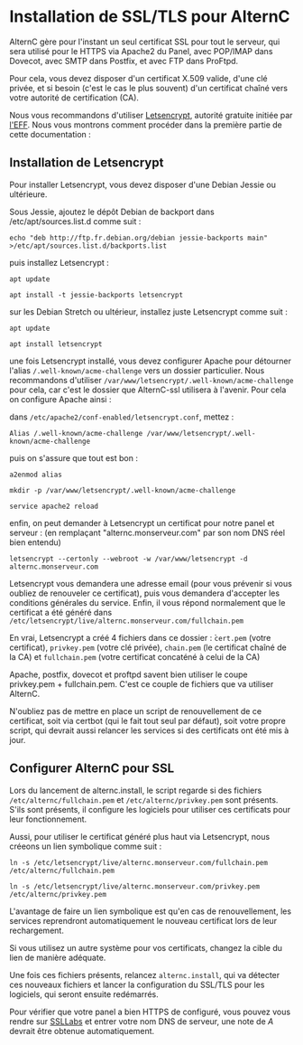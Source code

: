
Installation de SSL/TLS pour AlternC
====================================

AlternC gère pour l'instant un seul certificat SSL pour tout le serveur, qui sera utilisé pour le HTTPS via Apache2 du Panel, avec POP/IMAP dans Dovecot, avec SMTP dans Postfix, et avec FTP dans ProFtpd.

Pour cela, vous devez disposer d'un certificat X.509 valide, d'une clé privée, et si besoin (c'est le cas le plus souvent) d'un certificat chaîné vers votre autorité de certification (CA).

Nous vous recommandons d'utiliser [Letsencrypt](https://letsencrypt.org), autorité gratuite initiée par [l'EFF](https://www.eff.org). Nous vous montrons comment procéder dans la première partie de cette documentation : 

Installation de Letsencrypt
---------------------------

Pour installer Letsencrypt, vous devez disposer d'une Debian Jessie ou ultérieure.

Sous Jessie, ajoutez le dépôt Debian de backport dans /etc/apt/sources.list.d comme suit : 

```
echo "deb http://ftp.fr.debian.org/debian jessie-backports main" >/etc/apt/sources.list.d/backports.list
```

puis installez Letsencrypt : 

```
apt update

apt install -t jessie-backports letsencrypt 
```

sur les Debian Stretch ou ultérieur, installez juste Letsencrypt comme suit : 

```
apt update 

apt install letsencrypt
```

une fois Letsencrypt installé, vous devez configurer Apache pour détourner l'alias `/.well-known/acme-challenge` vers un dossier particulier. 
Nous recommandons d'utiliser `/var/www/letsencrypt/.well-known/acme-challenge` pour cela, car c'est le dossier que AlternC-ssl utilisera à l'avenir. 
Pour cela on configure Apache ainsi : 

dans `/etc/apache2/conf-enabled/letsencrypt.conf`, mettez : 

```
Alias /.well-known/acme-challenge /var/www/letsencrypt/.well-known/acme-challenge
```

puis on s'assure que tout est bon : 

```
a2enmod alias

mkdir -p /var/www/letsencrypt/.well-known/acme-challenge

service apache2 reload
```

enfin, on peut demander à Letsencrypt un certificat pour notre panel et serveur : (en remplaçant "alternc.monserveur.com" par son nom DNS réel bien entendu)

```
letsencrypt --certonly --webroot -w /var/www/letsencrypt -d alternc.monserveur.com
```

Letsencrypt vous demandera une adresse email (pour vous prévenir si vous oubliez de renouveler ce certificat), puis vous demandera d'accepter les conditions générales du service.
Enfin, il vous répond normalement que le certificat a été généré dans `/etc/letsencrypt/live/alternc.monserveur.com/fullchain.pem`

En vrai, Letsencrypt a créé 4 fichiers dans ce dossier : ̀`cert.pem` (votre certificat), `privkey.pem` (votre clé privée), `chain.pem` (le certificat chaîné de la CA) et `fullchain.pem` (votre certificat concaténé à celui de la CA)

Apache, postfix, dovecot et proftpd savent bien utiliser le coupe privkey.pem + fullchain.pem. C'est ce couple de fichiers que va utiliser AlternC.

N'oubliez pas de mettre en place un script de renouvellement de ce certificat, soit via certbot (qui le fait tout seul par défaut), soit votre propre script, qui devrait aussi relancer les services si des certificats ont été mis à jour.

Configurer AlternC pour SSL
---------------------------

Lors du lancement de alternc.install, le script regarde si des fichiers `/etc/alternc/fullchain.pem` et `/etc/alternc/privkey.pem` sont présents. S'ils sont présents, il configure les logiciels pour utiliser ces certificats pour leur fonctionnement. 

Aussi, pour utiliser le certificat généré plus haut via Letsencrypt, nous créeons un lien symbolique comme suit : 

```
ln -s /etc/letsencrypt/live/alternc.monserveur.com/fullchain.pem /etc/alternc/fullchain.pem

ln -s /etc/letsencrypt/live/alternc.monserveur.com/privkey.pem /etc/alternc/privkey.pem
```

L'avantage de faire un lien symbolique est qu'en cas de renouvellement, les services reprendront automatiquement le nouveau certificat lors de leur rechargement.

Si vous utilisez un autre système pour vos certificats, changez la cible du lien de manière adéquate.

Une fois ces fichiers présents, relancez `alternc.install`, qui va détecter ces nouveaux fichiers et lancer la configuration du SSL/TLS pour les logiciels, qui seront ensuite redémarrés.

Pour vérifier que votre panel a bien HTTPS de configuré, vous pouvez vous rendre sur [SSLLabs](https://ssllabs.com) et entrer votre nom DNS de serveur, une note de *A* devrait être obtenue automatiquement.



